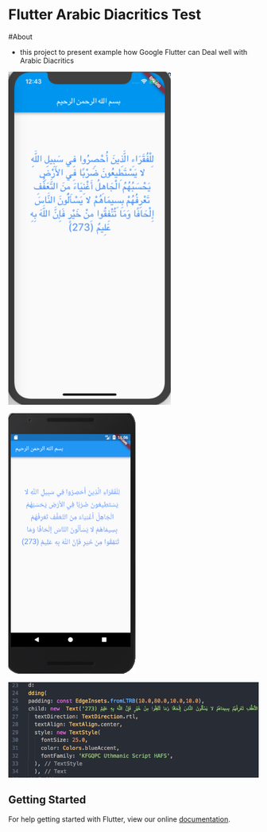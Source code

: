 # Flutter Arabic Diacritics Test

#About
- this project to present example how Google Flutter can Deal well with Arabic Diacritics

![ios](ios.png)

![Android](Android.png)

![Code](CodeSample.png)

## Getting Started

For help getting started with Flutter, view our online
[documentation](https://flutter.io/).

